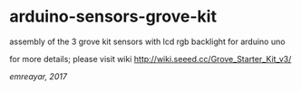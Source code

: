 # arduino-sensors-grove-kit

assembly of the 3 grove kit sensors with lcd rgb backlight for arduino uno

for more details; please visit wiki http://wiki.seeed.cc/Grove_Starter_Kit_v3/

*emreayar, 2017*